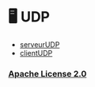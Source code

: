 # 🖥️ UDP
* [serveurUDP](https://github.com/Dizuyte/TCP/blob/main/serveurTCP.c)
* [clientUDP](https://github.com/Dizuyte/UDP/blob/main/clientUDP.c)
  
### [Apache License 2.0](https://github.com/Dizuyte/UDP/blob/main/LICENSE)
